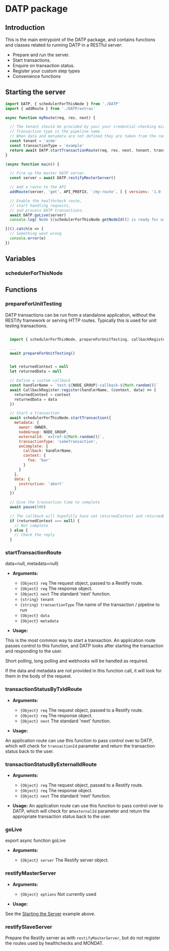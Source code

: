 # DATP package

## Introduction

This is the main entrypoint of the DATP package, and contains functions and classes related to running DATP in a RESTful server:

- Prepare and run the server.
- Start transactions.
- Enquire on transaction status.
- Register your custom step types
- Convenience functions

## Starting the server
```js
import DATP, { schedulerForThisNode } from './DATP'
import { addRoute } from './DATP/extras'

async function myRoute(req, res, next) {

  // The tenant should be provided by your your credential-checking middleware.
  // Transaction type is the pipeline name.
  // When data and metadata are not defined they are taken from the request body.
  const tenant = 'acme'
  const transactionType = 'example'
  return await DATP.startTransactionRoute(req, res, next, tenant, transactionType, data=null, metadata=null) {
}

(async function main() {

  // Fire up the master DATP server.
  const server = await DATP.restifyMasterServer()

  // Add a route to the API
  addRoute(server, 'get', API_PREFIX, '/my-route', [ { versions: '1.0 - 1.0', handler: myRoute } ])

  // Enable the healthcheck route,
  // start handling requests,
  // and process DATP transactions.
  await DATP.goLive(server)
  console.log(`Node ${schedulerForThisNode.getNodeId()} is ready for use.`)

})().catch(e => {
  // Something went wrong
  console.error(e)
})
```

## Variables
### schedulerForThisNode

## Functions

### prepareForUnitTesting

DATP transactions can be run from a standalone application, without the RESTify framework or serving HTTP routes. Typically this is used for unit testing transactions.

```js

  import { schedulerForThisNode, prepareForUnitTesting, callbackRegister, pause } from './DATP'

  ...
  await prepareForUnitTesting()


  let returnedContext = null
  let returnedData = null

  // Define a custom callback
  const handlerName = `test-${NODE_GROUP}-callback-${Math.random()}`
  await CallbackRegister.register(handlerName, (context, data) => {
    returnedContext = context
    returnedData = data
  })

  // Start a transaction
  await schedulerForThisNode.startTransaction({
    metadata: {
      owner: OWNER,
      nodeGroup: NODE_GROUP,
      externalId: `extref-${Math.random()}`,
      transactionType: 'someTransaction',
      onComplete: {
        callback: handlerName,
        context: {
          foo: 'bar'
        }
      }
    },
    data: {
      instruction: 'abort'
    }
  })

  // Give the transaction time to complete
  await pause(500)

  // The callback will hopefully have set returnedContext and returnedData by now...
  if (returnedContext === null) {
    // Not complete
  } else {
    // Check the reply
  }

```

### startTransactionRoute
data=null, metadata=null)

- **Arguments:**

  - `{Object} req` The request object, passed to a Restify route.
  - `{Object} req` The response object.
  - `{Object} next` The standard 'next' function.
  - `{string} tenant`
  - `{string} transactionType` The name of the transaction / pipeline to run
  - `{Object} data`
  - `{Object} metadata`

- **Usage:**  

This is the most common way to start a transaction.
An application route passes control to this function, and DATP looks after
starting the transaction and responding to the user.

Short polling, long polling and webhooks will be handled as required.

If the data and metadata are not provided in this function call, it will
look for them in the body of the request.

### transactionStatusByTxIdRoute

- **Arguments:**

  - `{Object} req` The request object, passed to a Restify route.
  - `{Object} req` The response object.
  - `{Object} next` The standard 'next' function.

- **Usage:**  

An application route can use this function to pass control over to DATP,
which will check for `transactionId` parameter
and return the transaction status back to the user.

### transactionStatusByExternalIdRoute

- **Arguments:**

  - `{Object} req` The request object, passed to a Restify route.
  - `{Object} req` The response object.
  - `{Object} next` The standard 'next' function.

- **Usage:**
An application route can use this function to pass control over to DATP,
which will check for an`externalId` parameter
and return the appropriate transaction status back to the user.


### goLive
export async function goLive

- **Arguments:**

  - `{Object} server` The Restify server object.

### restifyMasterServer

- **Arguments:**

  - `{Object} options` Not currently used

- **Usage:**

See the [Starting the Server](./DZDDATP.html#starting-the-server) example above.







### restifySlaveServer
Prepare the Restify server as with `restifyMasterServer`, but do not register the routes used by healthchecks and MONDAT.





<!--
## class ResultReceiver
## class ResultReceiverRegister
## class Step
## StepTypesZ
-->

<!-- ## Convenience
### ConversionHandler
### FormsAndFields
### RouterStep
### dbQuery
### schedulerForThisNode



### FormsAndFields
### getTransactionResult
### goLive
### initiateTransaction

## Variables
### query: dbQuery

## Classes
### Step
### StepTypes
### ConversionHandler
See #ConversionHandler
### FormsAndFields
### RouterStep -->